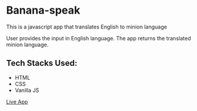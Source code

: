 # Banana-speak

This is a javascript app that translates English to minion language

User provides the input in English language. The app returns the translated minion language.

## Tech Stacks Used:
 * HTML
 * CSS
 * Vanilla JS


[Live App](https://vinay-vemuri-banana-speaks.netlify.app/ "Live App")
